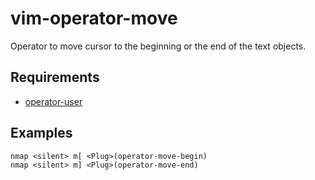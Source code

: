 vim-operator-move
=================

Operator to move cursor to the beginning or the end of the text objects.

## Requirements

- [operator-user](https://github.com/kana/vim-operator-user)

## Examples

```vim
nmap <silent> m[ <Plug>(operator-move-begin)
nmap <silent> m] <Plug>(operator-move-end)
```
